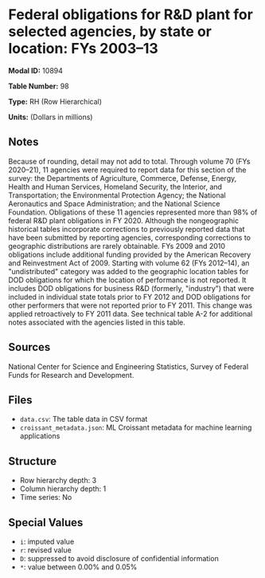 # Federal obligations for R&D plant for selected agencies, by state or location: FYs 2003&#8211;13

**Modal ID:** 10894

**Table Number:** 98

**Type:** RH (Row Hierarchical)

**Units:** (Dollars in millions)

## Notes

Because of rounding, detail may not add to total. Through volume 70 (FYs 2020–21), 11 agencies were required to report data for this section of the survey: the Departments of Agriculture, Commerce, Defense, Energy, Health and Human Services, Homeland Security, the Interior, and Transportation; the Environmental Protection Agency; the National Aeronautics and Space Administration; and the National Science Foundation. Obligations of these 11 agencies represented more than 98% of federal R&D plant obligations in FY 2020. Although the nongeographic historical tables incorporate corrections to previously reported data that have been submitted by reporting agencies, corresponding corrections to geographic distributions are rarely obtainable. FYs 2009 and 2010 obligations include additional funding provided by the American Recovery and Reinvestment Act of 2009. Starting with volume 62 (FYs 2012–14), an "undistributed" category was added to the geographic location tables for DOD obligations for which the location of performance is not reported. It includes DOD obligations for business R&D (formerly, "industry") that were included in individual state totals prior to FY 2012 and DOD obligations for other performers that were not reported prior to FY 2011. This change was applied retroactively to FY 2011 data. See technical table A-2 for additional notes associated with the agencies listed in this table.

## Sources

National Center for Science and Engineering Statistics, Survey of Federal Funds for Research and Development.

## Files

- `data.csv`: The table data in CSV format
- `croissant_metadata.json`: ML Croissant metadata for machine learning applications

## Structure

- Row hierarchy depth: 3
- Column hierarchy depth: 1
- Time series: No

## Special Values

- `i`: imputed value
- `r`: revised value
- `D`: suppressed to avoid disclosure of confidential information
- `*`: value between 0.00% and 0.05%
